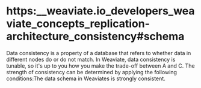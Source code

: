 # https:\_\_weaviate.io_developers_weaviate_concepts_replication-architecture_consistency#schema

Data consistency is a property of a database that refers to whether data in different nodes do or do not match. In Weaviate, data consistency is tunable, so it's up to you how you make the trade-off between A and C. The strength of consistency can be determined by applying the following conditions:The data schema in Weaviates is strongly consistent.
